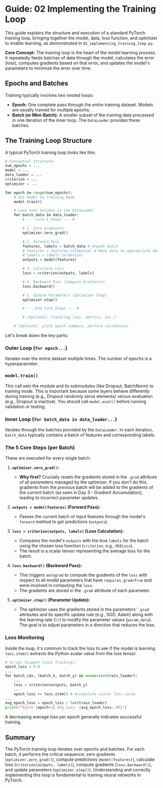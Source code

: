 # Guide: 02 Implementing the Training Loop

This guide explains the structure and execution of a standard PyTorch training loop, bringing together the model, data, loss function, and optimizer to enable learning, as demonstrated in `02_implementing_training_loop.py`.

**Core Concept:** The training loop is the heart of the model learning process. It repeatedly feeds batches of data through the model, calculates the error (loss), computes gradients based on that error, and updates the model's parameters to minimize the error over time.

## Epochs and Batches

Training typically involves two nested loops:

- **Epoch:** One complete pass through the _entire_ training dataset. Models are usually trained for multiple epochs.
- **Batch (or Mini-Batch):** A smaller subset of the training data processed in one iteration of the inner loop. The `DataLoader` provides these batches.

## The Training Loop Structure

A typical PyTorch training loop looks like this:

```python
# Conceptual Structure:
num_epochs = ...
model = ...
data_loader = ...
criterion = ...
optimizer = ...

for epoch in range(num_epochs):
    # Set model to training mode
    model.train()

    # Loop over batches in the DataLoader
    for batch_data in data_loader:
        # --- Core 5 Steps --- #

        # 1. Zero Gradients
        optimizer.zero_grad()

        # 2. Forward Pass
        features, labels = batch_data # Unpack batch
        # features = features.to(device) # Move data to appropriate device
        # labels = labels.to(device)
        outputs = model(features)

        # 3. Calculate Loss
        loss = criterion(outputs, labels)

        # 4. Backward Pass (Compute Gradients)
        loss.backward()

        # 5. Update Parameters (Optimizer Step)
        optimizer.step()

        # --- End Core Steps --- #

        # (Optional: track/log loss, metrics, etc.)

    # (Optional: print epoch summary, perform validation)
```

Let's break down the key parts:

### Outer Loop (`for epoch...`)

Iterates over the entire dataset multiple times. The number of epochs is a hyperparameter.

### `model.train()`

This call sets the module and its submodules (like Dropout, BatchNorm) to training mode. This is important because some layers behave differently during training (e.g., Dropout randomly zeros elements) versus evaluation (e.g., Dropout is inactive). You should call `model.eval()` before running validation or testing.

### Inner Loop (`for batch_data in data_loader...`)

Iterates through the batches provided by the `DataLoader`. In each iteration, `batch_data` typically contains a batch of features and corresponding labels.

### The 5 Core Steps (per Batch)

These are executed for every single batch:

1. **`optimizer.zero_grad()`:**

    - **Why first?** Crucially resets the gradients stored in the `.grad` attribute of all parameters managed by the optimizer. If you don't do this, gradients from the _previous_ batch will be added to the gradients of the _current_ batch (as seen in Day 3 - Gradient Accumulation), leading to incorrect parameter updates.

2. **`outputs = model(features)` (Forward Pass):**

    - Passes the current batch of input features through the model's `forward` method to get predictions (`outputs`).

3. **`loss = criterion(outputs, labels)` (Loss Calculation):**

    - Compares the model's `outputs` with the true `labels` for the batch using the chosen loss function (`criterion`, e.g., `MSELoss`).
    - The result is a scalar tensor representing the average loss for the batch.

4. **`loss.backward()` (Backward Pass):**

    - This triggers `autograd` to compute the gradients of the `loss` with respect to all model parameters that have `requires_grad=True` and were involved in computing the `loss`.
    - The gradients are stored in the `.grad` attribute of each parameter.

5. **`optimizer.step()` (Parameter Update):**
    - The optimizer uses the gradients stored in the parameters' `.grad` attributes and its specific update rule (e.g., SGD, Adam) along with the learning rate (`lr`) to modify the parameter values (`param.data`). The goal is to adjust parameters in a direction that reduces the loss.

### Loss Monitoring

Inside the loop, it's common to track the loss to see if the model is learning. `loss.item()` extracts the Python scalar value from the loss tensor.

```python
# Script Snippet (Loss Tracking):
epoch_loss = 0.0
...
for batch_idx, (batch_X, batch_y) in enumerate(train_loader):
    ...
    loss = criterion(outputs, batch_y)
    ...
    epoch_loss += loss.item() # Accumulate scalar loss value
...
avg_epoch_loss = epoch_loss / len(train_loader)
print(f"Epoch {epoch+1} Avg Loss: {avg_epoch_loss:.4f}")
```

A decreasing average loss per epoch generally indicates successful training.

## Summary

The PyTorch training loop iterates over epochs and batches. For each batch, it performs the critical sequence: zero gradients (`optimizer.zero_grad()`), compute predictions (`model(features)`), calculate loss (`criterion(outputs, labels)`), compute gradients (`loss.backward()`), and update parameters (`optimizer.step()`). Understanding and correctly implementing this loop is fundamental to training neural networks in PyTorch.
